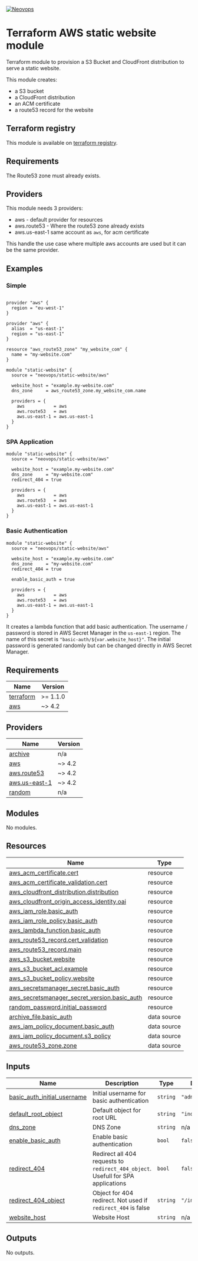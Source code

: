 [![Neovops](https://neovops.io/images/logos/neovops.svg)](https://neovops.io)

# Terraform AWS static website module

Terraform module to provision a S3 Bucket and CloudFront distribution to
serve a static website.

This module creates:
 * a S3 bucket
 * a CloudFront distribution
 * an ACM certificate
 * a route53 record for the website

## Terraform registry

This module is available on
[terraform registry](https://registry.terraform.io/modules/neovops/static-website/aws/latest).

## Requirements

The Route53 zone must already exists.

## Providers

This module needs 3 providers:
 * aws - default provider for resources
 * aws.route53 - Where the route53 zone already exists
 * aws.us-east-1 same account as `aws`, for acm certificate

 This handle the use case where multiple aws accounts are used but it can be
 the same provider.

## Examples

### Simple

```hcl

provider "aws" {
  region = "eu-west-1"
}

provider "aws" {
  alias  = "us-east-1"
  region = "us-east-1"
}

resource "aws_route53_zone" "my_website_com" {
  name = "my-website.com"
}

module "static-website" {
  source = "neovops/static-website/aws"

  website_host = "example.my-website.com"
  dns_zone     = aws_route53_zone.my_website_com.name

  providers = {
    aws           = aws
    aws.route53   = aws
    aws.us-east-1 = aws.us-east-1
  }
}
```

### SPA Application

```hcl
module "static-website" {
  source = "neovops/static-website/aws"

  website_host = "example.my-website.com"
  dns_zone     = "my-website.com"
  redirect_404 = true

  providers = {
    aws           = aws
    aws.route53   = aws
    aws.us-east-1 = aws.us-east-1
  }
}
```

### Basic Authentication

```hcl
module "static-website" {
  source = "neovops/static-website/aws"

  website_host = "example.my-website.com"
  dns_zone     = "my-website.com"
  redirect_404 = true

  enable_basic_auth = true

  providers = {
    aws           = aws
    aws.route53   = aws
    aws.us-east-1 = aws.us-east-1
  }
}
```

It creates a lambda function that add basic authentication. The
username / password is stored in AWS Secret Manager in the `us-east-1`
region. The name of this secret is `"basic-auth/${var.website_host}"`. The
initial password is generated randomly but can be changed directly in AWS
Secret Manager.

## Requirements

| Name | Version |
|------|---------|
| <a name="requirement_terraform"></a> [terraform](#requirement\_terraform) | >= 1.1.0 |
| <a name="requirement_aws"></a> [aws](#requirement\_aws) | ~> 4.2 |

## Providers

| Name | Version |
|------|---------|
| <a name="provider_archive"></a> [archive](#provider\_archive) | n/a |
| <a name="provider_aws"></a> [aws](#provider\_aws) | ~> 4.2 |
| <a name="provider_aws.route53"></a> [aws.route53](#provider\_aws.route53) | ~> 4.2 |
| <a name="provider_aws.us-east-1"></a> [aws.us-east-1](#provider\_aws.us-east-1) | ~> 4.2 |
| <a name="provider_random"></a> [random](#provider\_random) | n/a |

## Modules

No modules.

## Resources

| Name | Type |
|------|------|
| [aws_acm_certificate.cert](https://registry.terraform.io/providers/hashicorp/aws/latest/docs/resources/acm_certificate) | resource |
| [aws_acm_certificate_validation.cert](https://registry.terraform.io/providers/hashicorp/aws/latest/docs/resources/acm_certificate_validation) | resource |
| [aws_cloudfront_distribution.distribution](https://registry.terraform.io/providers/hashicorp/aws/latest/docs/resources/cloudfront_distribution) | resource |
| [aws_cloudfront_origin_access_identity.oai](https://registry.terraform.io/providers/hashicorp/aws/latest/docs/resources/cloudfront_origin_access_identity) | resource |
| [aws_iam_role.basic_auth](https://registry.terraform.io/providers/hashicorp/aws/latest/docs/resources/iam_role) | resource |
| [aws_iam_role_policy.basic_auth](https://registry.terraform.io/providers/hashicorp/aws/latest/docs/resources/iam_role_policy) | resource |
| [aws_lambda_function.basic_auth](https://registry.terraform.io/providers/hashicorp/aws/latest/docs/resources/lambda_function) | resource |
| [aws_route53_record.cert_validation](https://registry.terraform.io/providers/hashicorp/aws/latest/docs/resources/route53_record) | resource |
| [aws_route53_record.main](https://registry.terraform.io/providers/hashicorp/aws/latest/docs/resources/route53_record) | resource |
| [aws_s3_bucket.website](https://registry.terraform.io/providers/hashicorp/aws/latest/docs/resources/s3_bucket) | resource |
| [aws_s3_bucket_acl.example](https://registry.terraform.io/providers/hashicorp/aws/latest/docs/resources/s3_bucket_acl) | resource |
| [aws_s3_bucket_policy.website](https://registry.terraform.io/providers/hashicorp/aws/latest/docs/resources/s3_bucket_policy) | resource |
| [aws_secretsmanager_secret.basic_auth](https://registry.terraform.io/providers/hashicorp/aws/latest/docs/resources/secretsmanager_secret) | resource |
| [aws_secretsmanager_secret_version.basic_auth](https://registry.terraform.io/providers/hashicorp/aws/latest/docs/resources/secretsmanager_secret_version) | resource |
| [random_password.initial_password](https://registry.terraform.io/providers/hashicorp/random/latest/docs/resources/password) | resource |
| [archive_file.basic_auth](https://registry.terraform.io/providers/hashicorp/archive/latest/docs/data-sources/file) | data source |
| [aws_iam_policy_document.basic_auth](https://registry.terraform.io/providers/hashicorp/aws/latest/docs/data-sources/iam_policy_document) | data source |
| [aws_iam_policy_document.s3_policy](https://registry.terraform.io/providers/hashicorp/aws/latest/docs/data-sources/iam_policy_document) | data source |
| [aws_route53_zone.zone](https://registry.terraform.io/providers/hashicorp/aws/latest/docs/data-sources/route53_zone) | data source |

## Inputs

| Name | Description | Type | Default | Required |
|------|-------------|------|---------|:--------:|
| <a name="input_basic_auth_initial_username"></a> [basic\_auth\_initial\_username](#input\_basic\_auth\_initial\_username) | Initial username for basic authentication | `string` | `"admin"` | no |
| <a name="input_default_root_object"></a> [default\_root\_object](#input\_default\_root\_object) | Default object for root URL | `string` | `"index.html"` | no |
| <a name="input_dns_zone"></a> [dns\_zone](#input\_dns\_zone) | DNS Zone | `string` | n/a | yes |
| <a name="input_enable_basic_auth"></a> [enable\_basic\_auth](#input\_enable\_basic\_auth) | Enable basic authentication | `bool` | `false` | no |
| <a name="input_redirect_404"></a> [redirect\_404](#input\_redirect\_404) | Redirect all 404 requests to `redirect_404_object`. Usefull for SPA applications | `bool` | `false` | no |
| <a name="input_redirect_404_object"></a> [redirect\_404\_object](#input\_redirect\_404\_object) | Object for 404 redirect. Not used if `redirect_404` is false | `string` | `"/index.html"` | no |
| <a name="input_website_host"></a> [website\_host](#input\_website\_host) | Website Host | `string` | n/a | yes |

## Outputs

No outputs.
